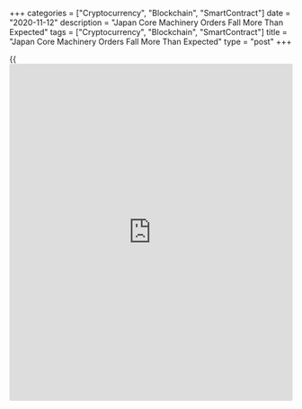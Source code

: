 +++
categories = ["Cryptocurrency", "Blockchain", "SmartContract"]
date = "2020-11-12"
description = "Japan Core Machinery Orders Fall More Than Expected"
tags = ["Cryptocurrency", "Blockchain", "SmartContract"]
title = "Japan Core Machinery Orders Fall More Than Expected"
type = "post"
+++

{{<iframe id="large-banner" src="https://www.bounty.group/#slide=20.0" width="100%" height="600" scrolling="no" style="border: 0px solid rgb(216, 221, 230); border-radius: 3px;">}}

Japan core machinery orders declined more than expected in September
weighing on the prospects of a sustained recovery in [business][1]
investment.

Core machinery orders declined 4.4 percent on a monthly basis, in
contrast to a 0.2 percent rise in August, data published by the Cabinet
Office showed Thursday. This was the first fall in three months and
worse than economists' forecast of 0.7 percent drop.

Year-on-year, core machinery orders were down 11.5 percent versus an
expected fall of 11.6 percent.

Overall machinery orders also dropped 4.4 percent on month in September,
reversing a 19.8 percent expansion posted in the previous month.

In the September quarter, the total value of machinery orders received
by 280 manufacturers increased 7.8 percent from the previous three
months.

Manufacturers expect overall machinery orders to fall 7.8 percent and
core machinery orders to drop 1.9 percent in the fourth quarter.

Across this year non-residential investment is likely to have fallen by
around 6.5 percent, Tom Learmouth, an economist at Capital Economics,
said. And while the early distribution of an effective vaccine presents
an upside risk, the recovery is likely to be lacklustre in 2021.

Another report from the Bank of Japan showed that producer prices
continued to show negative growth in October.

Producer prices decreased 2.1 percent annually, following a 0.8 percent
drop in September. Prices have been falling since March.  
  
Month-on-month, producer prices slid 0.2 percent in October, the same
rate of fall as registered in September.

For comments and feedback [contact](https://www.playgroundfx.com/contact/): editorial@rtt[news](https://www.letsplayfx.com/blog/forex-news-website/).com

[Economic News][2]

 **What parts of the world are seeing the best (and worst) economic
performances lately? Click[here][3] to check out our [Econ Scorecard][3]
and find out! See up-to-the-moment [ranking](https://www.playgroundfx.com/blog/crypto-exchange-ranking/)s for the best and worst
performers in [GDP][4], [unemployment rate][5], [inflation][6] and much
more.**

   1. www.rtt[news](https://www.letsplayfx.com/blog/forex-news-website/).com/Content/Business.aspx
   2. www.rtt[news](https://www.letsplayfx.com/blog/forex-news-website/).com/Content/EconomicNews.aspx
   3. www.rtt[news](https://www.letsplayfx.com/blog/forex-news-website/).com/economic-scorecard/world-rank/retail-sales/highest-performance.aspx
   4. www.rtt[news](https://www.letsplayfx.com/blog/forex-news-website/).com/economic-scorecard/world-rank/GDP/highest-performance.aspx
   5. www.rtt[news](https://www.letsplayfx.com/blog/forex-news-website/).com/economic-scorecard/world-rank/unemployment-rate/lowest-performance.aspx
   6. www.rtt[news](https://www.letsplayfx.com/blog/forex-news-website/).com/economic-scorecard/world-rank/CPI/highest-performance.aspx